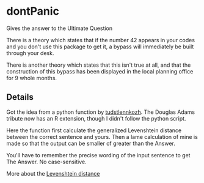 # dontPanic

Gives the answer to the Ultimate Question

There is a theory which states that if the number 42 appears in your codes and you don't use this package to get it, a bypass will immediately be built through your desk.

There is another theory which states that this isn't true at all, and that the construction of this bypass has been displayed in the local planning office for 9 whole months.



## Details

Got the idea from a python function by [tudstlennkozh](https://github.com/tudstlennkozh). The Douglas Adams tribute now has an R extension, though I didn't follow the python script.

Here the function first calculate the generalized Levenshtein distance between the correct sentence and yours. Then a lame calculation of mine is made so that the output can be smaller of greater than the Answer.

You'll have to remember the precise wording of the input sentence to get The Answer. No case-sensitive.

More about the [Levenshtein distance](https://en.wikipedia.org/wiki/Levenshtein_distance})
